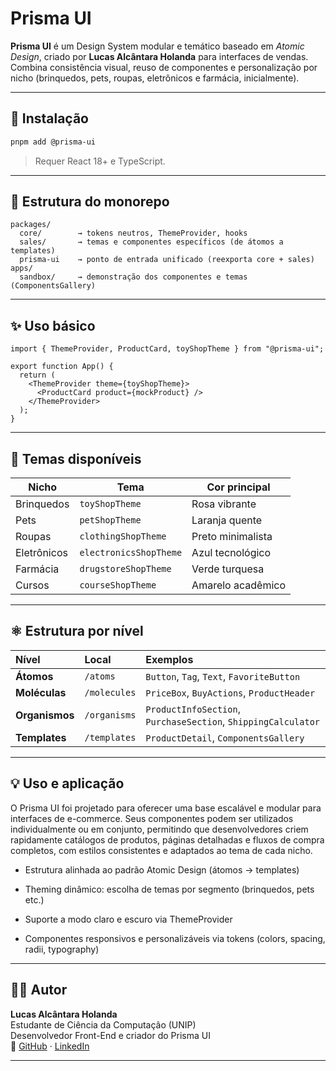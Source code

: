 # Prisma UI

**Prisma UI** é um Design System modular e temático baseado em *Atomic Design*, criado por **Lucas Alcântara Holanda** para interfaces de vendas. Combina consistência visual, reuso de componentes e personalização por nicho (brinquedos, pets, roupas, eletrônicos e farmácia, inicialmente).

---

## 🚀 Instalação

```bash
pnpm add @prisma-ui
```

> Requer React 18+ e TypeScript.

---

## 🧱 Estrutura do monorepo

```
packages/ 
  core/        → tokens neutros, ThemeProvider, hooks
  sales/       → temas e componentes específicos (de átomos a templates)
  prisma-ui    → ponto de entrada unificado (reexporta core + sales)
apps/
  sandbox/     → demonstração dos componentes e temas (ComponentsGallery)
```

---

## ✨ Uso básico

```tsx
import { ThemeProvider, ProductCard, toyShopTheme } from "@prisma-ui";

export function App() {
  return (
    <ThemeProvider theme={toyShopTheme}>
      <ProductCard product={mockProduct} />
    </ThemeProvider>
  );
}
```

---

## 🎨 Temas disponíveis

| Nicho       | Tema                   | Cor principal     |
| ----------- | ---------------------- | ----------------- |
| Brinquedos  | `toyShopTheme`         | Rosa vibrante     |
| Pets        | `petShopTheme`         | Laranja quente    |
| Roupas      | `clothingShopTheme`    | Preto minimalista |
| Eletrônicos | `electronicsShopTheme` | Azul tecnológico  |
| Farmácia    | `drugstoreShopTheme`   | Verde turquesa    |
| Cursos      | `courseShopTheme`      | Amarelo acadêmico |

---

## ⚛️ Estrutura por nível

| Nível          | Local        | Exemplos                                                      |
| :------------- | :----------- | :------------------------------------------------------------ |
| **Átomos**     | `/atoms`     | `Button`, `Tag`, `Text`, `FavoriteButton`                     |
| **Moléculas**  | `/molecules` | `PriceBox`, `BuyActions`, `ProductHeader`                     |
| **Organismos** | `/organisms` | `ProductInfoSection`, `PurchaseSection`, `ShippingCalculator` |
| **Templates**  | `/templates` | `ProductDetail`, `ComponentsGallery`          |

---

## 💡 Uso e aplicação

O Prisma UI foi projetado para oferecer uma base escalável e modular para interfaces de e-commerce. Seus componentes podem ser utilizados individualmente ou em conjunto, permitindo que desenvolvedores criem rapidamente catálogos de produtos, páginas detalhadas e fluxos de compra completos, com estilos consistentes e adaptados ao tema de cada nicho.

- Estrutura alinhada ao padrão Atomic Design (átomos → templates)

- Theming dinâmico: escolha de temas por segmento (brinquedos, pets etc.)

- Suporte a modo claro e escuro via ThemeProvider

- Componentes responsivos e personalizáveis via tokens (colors, spacing, radii, typography)

---

## 🧑‍💻 Autor

**Lucas Alcântara Holanda** <br>
Estudante de Ciência da Computação (UNIP) <br>
Desenvolvedor Front-End e criador do Prisma UI <br>
🔗 [GitHub](https://github.com/lucasalc25) · [LinkedIn](https://www.linkedin.com/in/lucas-alcantara-holanda)

---

